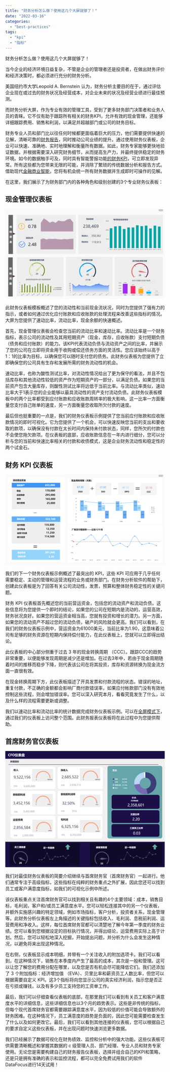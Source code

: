 ```yaml
---
title: "财务分析怎么做？使用这几个大屏就够了！"
date: "2022-03-16"
categories: 
  - "best-practices"
tags: 
  - "kpi"
  - "指标"
---
```


财务分析怎么做？使用这几个大屏就够了！

当今企业的经济环境日益复杂，不管是企业的管理者还是投资者，在做出财务评价和经济决策时，都必须进行充分的财务分析。

美国纽约市大学Leopold A. Bernstein 认为，财务分析主要目的在于，通过评估企业现在或过去的财务状况及经营成本，对企业未来的状况及经营业绩进行最佳预测。

而财务分析大屏，作为专业有效的管理工具，受到了更多财务部门决策者和业务人员的青睐。它不仅有助于跟踪所有相关的财务KPI，允许有效的现金管理，还能够详细跟踪费用、销售和利润，以满足并超越部门或公司的财务目标。

财务专业人员和部门比以往任何时候都更面临着巨大的压力，他们需要提供快速的见解，清晰可靠的[财务报告](https://www.datafocus.ai/)，同时推动公司业绩的提升。通过使用财务仪表板，企业可以快速、准确地、实时地理解和衡量所有数据。如此，财务专家能够更快地验证数据，并根据需要深入研究财务细节，从而提高生产力，并最终提供稳定的财务环境。如今的数据触手可及，同时具有智能警报功能[的财务KPI](https://www.datafocus.ai/)，可立即发现异常。所有这些都为您带来无限的可能，并消除了繁琐的传统数据分析和报告方式。借助现代[金融商业智能](https://www.datafocus.ai/)，您将有机会统一所有财务数据并生成即时可操作的见解。

在这里，我们展示了为财务部门内的各种角色和级别创建的3个专业财务仪表板：

## 现金管理仪表板

![企业微信截图_16469078075026](images/1647409910-_16469078075026.png)

此财务仪表板模板概述了您的流动性和当前现金流状况，同时为您提供了强有力的指示，或者如何通过优化应付账款和应收账款的处理流程来改善这些指标的情况。大屏为您提供了速动比率，流动比率，现金余额的快速概述。

首先，现金管理仪表板会检查您当前的流动比率和速动比率。流动比率是一个财务指标，表示公司的流动性及其用短期资产（现金，库存，应收账款）支付短期负债（债务和应付账款）的能力。该KPI代表流动负债与流动资产之间的比率，并展示了您的公司在立即将资金用于收购或偿还债务方面的灵活性。您应该始终以高于1：1的比率为目标，以确保您可以随时支付您的债务。此财务仪表板为您提供了立即确保您的公司具有生存和发展所需的财务流动性的机会。

速动比率，也称为酸性测试比率，对流动性情况给出了更为保守的看法，并且不包括库存和其他流动性较低的资产作为短期资产的一部分，以满足负债。如果您的当前资产包含大量库存，则酸性测试比率将远低于当前比率。与流动比率类似，速动比率大于1表示您的企业能够以最具流动性的资产支付流动负债。此财务仪表板模板中的两个比率都受到应付账款和应收账款周转率的极大影响，这一比率一方面衡量您支付自己账单的速度，另一方面衡量您收取所欠付款的速度。

最后但也挺重要的一点是，我们的财务仪表板示例提供了您当前应付账款和应收账款情况的即时可视化。它为您提供了一个机会，可以快速反映您当前的支出和要收取的款项，以确保没有付款在太长时间内保持未付款状态，同样，您所欠的付款也不会使您拖欠款项。在仪表板的底部，应收账款信息在一年内进行细分，您可以分析与您的当前和快速比率相关的付款和收债模式，这是企业财务流动性和稳定性的两个试金石。

## 财务 KPI 仪表板

![企业微信截图_16469078339255](images/1647409916-_16469078339255.png)

我们的下一个财务仪表板示例概述了最突出的 KPI，这些 KPI 可应用于几乎任何需要稳定、主动的管理和运营流程的业务或财务部门。在财务分析软件的帮助下，创建此仪表板是为了回答有关公司流动性，发票，预算和整体财务稳定性的关键问题。

财务 KPI 仪表板首先概述您的当前营运资金，包括您的流动资产和流动负债。这些信息将为您提供一个即时的结论，如果您的公司在短期内是流动的，运营高效，财务状况良好。如果您的营运资金相当高，您就有投资和增长的潜力。另一方面，如果您的流动资产不超过您的流动负债，破产的风险就会更高。我们可以看到，在我们的财务仪表板示例中，营运资金为61000美元，当前比率为1.90，这意味着公司有足够的财务资源在短期内保持偿付能力，在此仪表板上，您就可以立即得出结论。

此仪表板的中心部分侧重于过去 3 年的现金转换周期 （CCC）。跟踪CCC的趋势非常重要，以便能够发现周期是减少还是增加。在过去3年中，若由于现金周期随着时间的推移而稳步下降，则代表该公司在将其投资，库存和资源转换为现金流方面一直很有效。

在现金转换周期下方，此仪表板描述了开具发票和付款流程的状态。错误的地址，重复付款，不正确的金额都会影响厂商付款错误率，如果应付帐款部门没有有效地控制这些流程，则会增加错误率。您可以深入研究本月，看看究竟发生了什么，以及什么样的流程需要更新或调整。

我们以速动比率和流动比率的统计数据完成财务仪表板示例。可以在[全屏模式下](https://www.datafocus.ai/)，通过我们的仪表板上访问整个范围。此财务报表仪表板将在此过程中为您提供帮助。

## 首席财务官仪表板

![1646907892(1)](images/1647409922-16469078921.png)

我们对最佳财务仪表板的简要介绍继续与首席财务官（首席财务官）一起进行。他们通常专注于高级指标，这些指标在纯粹的财务重点之外扩展，因此您还可以找到员工或客户满意度指标，如我们的可视化示例中所述。

该仪表板重点关注首席财务官可以找到相关且有趣的4个主要领域：成本，销售目标，毛利润，客户和/或员工满意度水平。您可以轻松连接其中的另一个仪表板，并额外实施感兴趣的特定领域，例如市场指标，客户分析，投资者关系，现金管理等。此财务分析仪表板左上角描述的关键指标包括收入、毛利润、息税前利润、运营费用和净收入。这样，每位首席财务官都可以清楚地了解今年第一季度的财务业绩。您可以看到您根据设定的目标执行情况，并得出结论，运营费用实际上高于计划。然后，您可以轻松地深入挖掘，开始提出问题，并分析为什么会发生这种情况，以避免将来出现这种情况。

在右侧，仪表板显示成本明细，并带有一个关注收入的附加选项卡。我们可以看到，在这种情况下，销售在本季度内产生了最高的成本，其次是一般和管理。这可以让您了解您的费用分配在哪里，以及您是否有机会尽可能降低它们。我们还添加了 3 个附加指标：经济增加值 （EVA）、贝里比率和薪资员工人数比率，但您可以根据需要自定义 KPI。这3个指标将向您显示公司的真实经济利润，指示您是否正在亏损或赚钱，以及有多少员工支持您的工资单工作。

最后，我们可以仔细查看仪表板的底部，在那里我们可以看到有关员工和客户满意度水平的详细信息，这些详细信息也以3个月的趋势表示。这些是非传统的指标，但每个现代首席财务官都需要跟踪满意度水平，因为较低的价值可能会导致额外的财务困难。在这种情况下，员工满意度的趋势是负面的，因此您可能需要检查发生了什么以及如何更改它。最后，我们可以看到其他连接的仪表板，您可以根据自己的要求自定义这些仪表板，并在出现问题时快速浏览更多数据。

我们已经展示了数据可视化在财务绩效、监控和分析中的强大功能。这些仪表板可供需要清晰概述和掌握其数据的 c 级管理人员、部门经理、专业人员和财务专家使用。无论您是需要构建自己的财务报告仪表板，选择并组合自己的KPI和策略，还是只是拥有准确的表示和监控流程，都可以完全免费试用我们的软件DataFocus进行14天试用！
